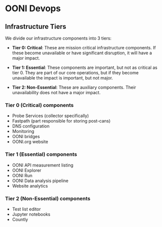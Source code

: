 # OONI Devops

## Infrastructure Tiers

We divide our infrastructure components into 3 tiers:

- **Tier 0: Critical**: These are mission critical infrastructure components. If these become unavailable or have significant disruption, it will have a major impact.

- **Tier 1: Essential**: These components are important, but not as critical as
  tier 0. They are part of our core operations, but if they become unavailable
  the impact is important, but not major.

- **Tier 2: Non-Essential**: These are auxiliary components. Their
  unavailability does not have a major impact.

### Tier 0 (Critical) components

- Probe Services (collector specifically)
- Fastpath (part responsible for storing post-cans)
- DNS configuration
- Monitoring
- OONI bridges
- OONI.org website

### Tier 1 (Essential) components

- OONI API measurement listing
- OONI Explorer
- OONI Run
- OONI Data analysis pipeline
- Website analytics

### Tier 2 (Non-Essential) components

- Test list editor
- Jupyter notebooks
- Countly
